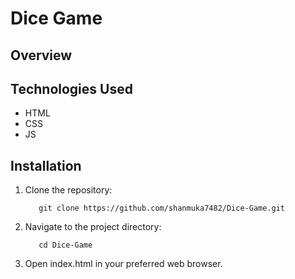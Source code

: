# Dice Game
## Overview

## Technologies Used
  - HTML
  - CSS
  - JS
## Installation
1. Clone the repository:
   ```
      git clone https://github.com/shanmuka7482/Dice-Game.git
   ```
2. Navigate to the project directory:
   ```
      cd Dice-Game
   ```
3. Open index.html in your preferred web browser.
